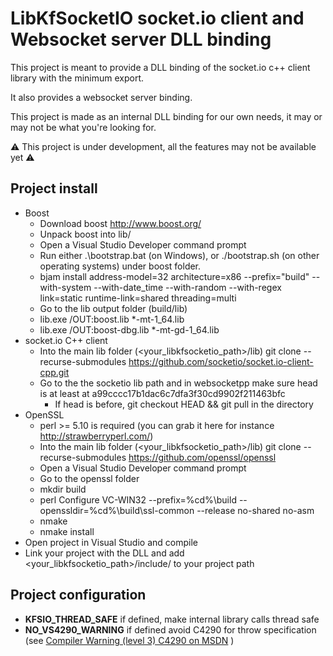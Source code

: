 # LibKfSocketIO socket.io client and Websocket server DLL binding

This project is meant to provide a DLL binding of the socket.io c++ client library with the minimum export.

It also provides a websocket server binding.

This project is made as an internal DLL binding for our own needs, it may or may not be what you're looking for.

⚠️ This project is under development, all the features may not be available yet ⚠️

## Project install

* Boost
    * Download boost http://www.boost.org/
    * Unpack boost into lib/
    * Open a Visual Studio Developer command prompt
    * Run either .\bootstrap.bat (on Windows), or ./bootstrap.sh (on other operating systems) under boost folder.
    * bjam install address-model=32 architecture=x86 --prefix="build" --with-system --with-date_time --with-random --with-regex link=static runtime-link=shared threading=multi
    * Go to the lib output folder (build/lib)
    * lib.exe /OUT:boost.lib *-mt-1_64.lib
    * lib.exe /OUT:boost-dbg.lib *-mt-gd-1_64.lib
* socket.io C++ client
    * Into the main lib folder (<your_libkfsocketio_path>/lib) git clone --recurse-submodules https://github.com/socketio/socket.io-client-cpp.git
    * Go to the the socketio lib path and in websocketpp make sure head is at least at a99cccc17b1dac6c7dfa3f30cd9902f211463bfc
        * If head is before, git checkout HEAD && git pull in the directory
* OpenSSL
    * perl >= 5.10 is required (you can grab it here for instance http://strawberryperl.com/)
    * Into the main lib folder (<your_libkfsocketio_path>/lib) git clone --recurse-submodules https://github.com/openssl/openssl
    * Open a Visual Studio Developer command prompt
    * Go to the openssl folder
    * mkdir build
    * perl Configure VC-WIN32 --prefix=%cd%\build --openssldir=%cd%\build\ssl-common --release no-shared no-asm
    * nmake 
    * nmake install
* Open project in Visual Studio and compile
* Link your project with the DLL and add <your_libkfsocketio_path>/include/ to your project path

## Project configuration

* **KFSIO_THREAD_SAFE** if defined, make internal library calls thread safe
* **NO_VS4290_WARNING** if defined avoid C4290 for throw specification (see [Compiler Warning (level 3) C4290 on MSDN](https://msdn.microsoft.com/en-us/library/sa28fef8.aspx) )
